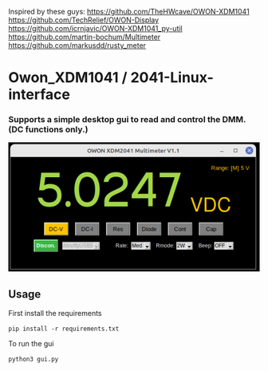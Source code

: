 Inspired by these guys:
https://github.com/TheHWcave/OWON-XDM1041
https://github.com/TechRelief/OWON-Display
https://github.com/icrnjavic/OWON-XDM1041_py-util 
https://github.com/martin-bochum/Multimeter
https://github.com/markusdd/rusty_meter



# Owon_XDM1041 / 2041-Linux-interface
### Supports a simple desktop gui to read and control the DMM. (DC functions only.)</br>
![GUI](DMM1.1.png)



## Usage </br>
First install the requirements
```shell
pip install -r requirements.txt
```

To run the gui
```shell
python3 gui.py
```

